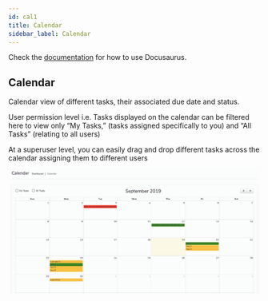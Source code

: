 ```yaml
---
id: cal1
title: Calendar
sidebar_label: Calendar
---
```


Check the [documentation](https://docusaurus.io) for how to use Docusaurus.

## Calendar

Calendar view of different tasks, their associated due date and status.

User permission level i.e. Tasks displayed on the calendar can be filtered here to view only “My Tasks,” (tasks assigned specifically to you) and “All Tasks” (relating to all users)

At a superuser level, you can easily drag and drop different tasks across the calendar assigning them to different users

![Calendar](/static/img/calendar.png)